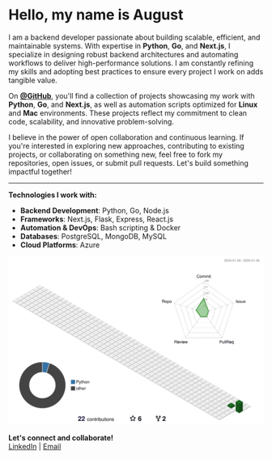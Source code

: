 # Hello, my name is August 

I am a backend developer passionate about building scalable, efficient, and maintainable systems. With expertise in **Python**, **Go**, and **Next.js**, I specialize in designing robust backend architectures and automating workflows to deliver high-performance solutions. I am constantly refining my skills and adopting best practices to ensure every project I work on adds tangible value.

On [**@GitHub**](https://github.com), you'll find a collection of projects showcasing my work with **Python**, **Go**, and **Next.js**, as well as automation scripts optimized for **Linux** and **Mac** environments. These projects reflect my commitment to clean code, scalability, and innovative problem-solving.

I believe in the power of open collaboration and continuous learning. If you're interested in exploring new approaches, contributing to existing projects, or collaborating on something new, feel free to fork my repositories, open issues, or submit pull requests. Let's build something impactful together!

---


**Technologies I work with:**
- **Backend Development**: Python, Go, Node.js
- **Frameworks**: Next.js, Flask, Express, React.js
- **Automation & DevOps**: Bash scripting & Docker
- **Databases**: PostgreSQL, MongoDB, MySQL
- **Cloud Platforms**: Azure

![](./profile-3d-contrib/profile-green-animate.svg) 

**Let's connect and collaborate!**  
[LinkedIn](your-linkedin-profile) | [Email](mailto:augustodevelop.py@gmail.com)
